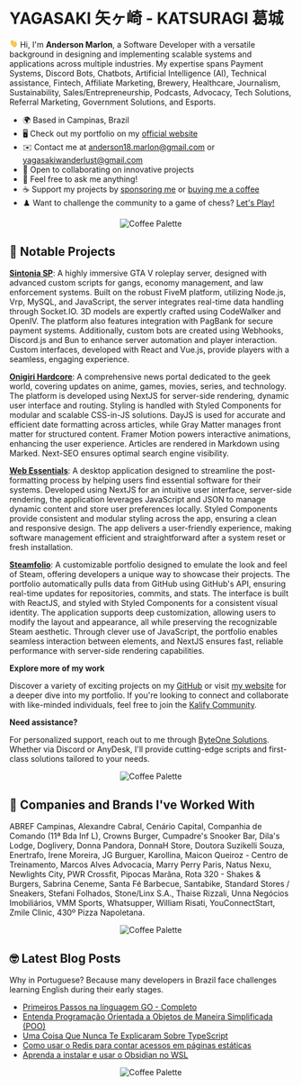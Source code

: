 # YAGASAKI 矢ヶ崎 - KATSURAGI 葛城

<img src="https://github.com/tairosonloa/tairosonloa/blob/main/assets/wave.gif?raw=true" width="15px"/> Hi, I'm **Anderson Marlon**, a Software Developer with a versatile background in designing and implementing scalable systems and applications across multiple industries. My expertise spans Payment Systems, Discord Bots, Chatbots, Artificial Intelligence (AI), Technical assistance, Fintech, Affiliate Marketing, Brewery, Healthcare, Journalism, Sustainability, Sales/Entrepreneurship, Podcasts, Advocacy, Tech Solutions, Referral Marketing, Government Solutions, and Esports.

- 🌍 Based in Campinas, Brazil
- 🖥️ Check out my portfolio on my [official website](http://yagasaki.vercel.app/about)
- ✉️ Contact me at [anderson18.marlon@gmail.com](mailto:anderson18.marlon@gmail.com) or [yagasakiwanderlust@gmail.com](mailto:yagasakiwanderlust@gmail.com)
- 🤝 Open to collaborating on innovative projects
- 💬 Feel free to ask me anything!
- ☕ Support my projects by [sponsoring me](https://github.com/sponsors/Yagasaki7K/) or [buying me a coffee](https://pixmeacoffee.vercel.app/yagasaki)
- ♟️ Want to challenge the community to a game of chess? [Let's Play!](https://github.com/Yagasaki7K/readme-chess)

<p align="center">
  <img src="https://github.com/Yagasaki7K/website-cafecomleite/assets/23272064/febb5104-0741-481a-9171-44ff1b2b3e26" alt="Coffee Palette" width="400" />
</p>

## 🚀 Notable Projects
[**Sintonia SP**](https://sintoniasp.vercel.app): A highly immersive GTA V roleplay server, designed with advanced custom scripts for gangs, economy management, and law enforcement systems. Built on the robust FiveM platform, utilizing Node.js, Vrp, MySQL, and JavaScript, the server integrates real-time data handling through Socket.IO. 3D models are expertly crafted using CodeWalker and OpenIV. The platform also features integration with PagBank for secure payment systems. Additionally, custom bots are created using Webhooks, Discord.js and Bun to enhance server automation and player interaction. Custom interfaces, developed with React and Vue.js, provide players with a seamless, engaging experience.

[**Onigiri Hardcore**](https://onigirihardcore.com.br/): A comprehensive news portal dedicated to the geek world, covering updates on anime, games, movies, series, and technology. The platform is developed using NextJS for server-side rendering, dynamic user interface and routing. Styling is handled with Styled Components for modular and scalable CSS-in-JS solutions. DayJS is used for accurate and efficient date formatting across articles, while Gray Matter manages front matter for structured content. Framer Motion powers interactive animations, enhancing the user experience. Articles are rendered in Markdown using Marked. Next-SEO ensures optimal search engine visibility.

[**Web Essentials**](https://webessentials.com.br/): A desktop application designed to streamline the post-formatting process by helping users find essential software for their systems. Developed using NextJS for an intuitive user interface, server-side rendering, the application leverages JavaScript and JSON to manage dynamic content and store user preferences locally. Styled Components provide consistent and modular styling across the app, ensuring a clean and responsive design. The app delivers a user-friendly experience, making software management efficient and straightforward after a system reset or fresh installation.

[**Steamfolio**](https://steamfolio.vercel.app/): A customizable portfolio designed to emulate the look and feel of Steam, offering developers a unique way to showcase their projects. The portfolio automatically pulls data from GitHub using GitHub's API, ensuring real-time updates for repositories, commits, and stats. The interface is built with ReactJS, and styled with Styled Components for a consistent visual identity. The application supports deep customization, allowing users to modify the layout and appearance, all while preserving the recognizable Steam aesthetic. Through clever use of JavaScript, the portfolio enables seamless interaction between elements, and NextJS ensures fast, reliable performance with server-side rendering capabilities.

**Explore more of my work**

Discover a variety of exciting projects on my [GitHub](https://github.com/yagasaki7k) or visit [my website](https://yagasaki.dev/about#projects) for a deeper dive into my portfolio. If you're looking to connect and collaborate with like-minded individuals, feel free to join the [Kalify Community](https://discord.gg/jhSepmE7nN).

**Need assistance?**

For personalized support, reach out to me through [ByteOne Solutions](https://byteone.vercel.app). Whether via Discord or AnyDesk, I'll provide cutting-edge scripts and first-class solutions tailored to your needs.

<p align="center">
  <img src="https://github.com/Yagasaki7K/website-cafecomleite/assets/23272064/febb5104-0741-481a-9171-44ff1b2b3e26" alt="Coffee Palette" width="400" />
</p>

## 📂 Companies and Brands I've Worked With

ABREF Campinas, Alexandre Cabral, Cenário Capital, Companhia de Comando (11ª Bda Inf L), Crowns Burger, Cumpadre's Snooker Bar, Dila's Lodge, Doglivery, Donna Pandora, DonnaH Store, Doutora Suzikelli Souza, Enertrafo, Irene Moreira, JG Burguer, Karollina, Maicon Queiroz - Centro de Treinamento, Marcos Alves Advocacia, Marry Perry Paris, Natus Nexu, Newlights City, PWR Crossfit, Pipocas Marãna, Rota 320 - Shakes & Burgers, Sabrina Ceneme, Santa Fé Barbecue, Santabike, Standard Stores / Sneakers, Stefani Folhados, Stone/Linx S.A., Thaise Rizzali, Unna Negócios Imobiliários, VMM Sports, Whatsupper, William Risati, YouConnectStart, Zmile Clinic, 430º Pizza Napoletana.

<p align="center">
  <img src="https://github.com/Yagasaki7K/website-cafecomleite/assets/23272064/febb5104-0741-481a-9171-44ff1b2b3e26" alt="Coffee Palette" width="400" />
</p>

## 🤓 Latest Blog Posts

Why in Portuguese? Because many developers in Brazil face challenges learning English during their early stages.

<!-- BLOG-POST-LIST:START -->
- [Primeiros Passos na línguagem GO - Completo](https://yagasaki.dev/article/primeiros-passos-na-linguagem-go)
- [Entenda Programação Orientada a Objetos de Maneira Simplificada &lpar;POO&rpar;](https://yagasaki.dev/article/entenda-programacao-orientada-a-objetos-de-maneira-simplificada)
- [Uma Coisa Que Nunca Te Explicaram Sobre TypeScript](https://yagasaki.dev/article/uma-coisa-que-nunca-te-explicaram-sobre-typescript)
- [Como usar o Redis para contar acessos em páginas estáticas](https://yagasaki.dev/article/como-usar-redis-para-contar-acessos)
- [Aprenda a instalar e usar o Obsidian no WSL](https://yagasaki.dev/article/instalando-obsidian-no-wsl)
<!-- BLOG-POST-LIST:END -->

<p align="center">
  <img src="https://github.com/Yagasaki7K/website-cafecomleite/assets/23272064/febb5104-0741-481a-9171-44ff1b2b3e26" alt="Coffee Palette" width="400" />
</p>
